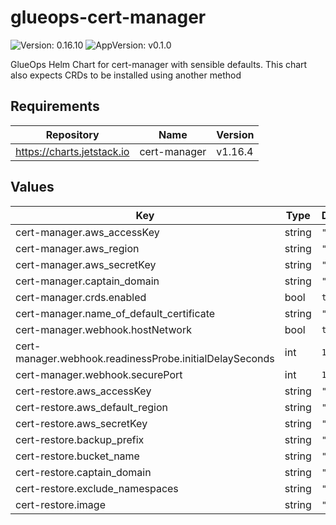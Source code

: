 # glueops-cert-manager

![Version: 0.16.10](https://img.shields.io/badge/Version-0.16.10-informational?style=flat-square) ![AppVersion: v0.1.0](https://img.shields.io/badge/AppVersion-v0.1.0-informational?style=flat-square)

GlueOps Helm Chart for cert-manager with sensible defaults. This chart also expects CRDs to be installed using another method

## Requirements

| Repository | Name | Version |
|------------|------|---------|
| https://charts.jetstack.io | cert-manager | v1.16.4 |

## Values

| Key | Type | Default | Description |
|-----|------|---------|-------------|
| cert-manager.aws_accessKey | string | `"nil"` |  |
| cert-manager.aws_region | string | `"nil"` |  |
| cert-manager.aws_secretKey | string | `"nil"` |  |
| cert-manager.captain_domain | string | `"nil"` |  |
| cert-manager.crds.enabled | bool | `true` |  |
| cert-manager.name_of_default_certificate | string | `"nil"` |  |
| cert-manager.webhook.hostNetwork | bool | `true` |  |
| cert-manager.webhook.readinessProbe.initialDelaySeconds | int | `120` |  |
| cert-manager.webhook.securePort | int | `10750` |  |
| cert-restore.aws_accessKey | string | `"nil"` |  |
| cert-restore.aws_default_region | string | `"nil"` |  |
| cert-restore.aws_secretKey | string | `"nil"` |  |
| cert-restore.backup_prefix | string | `"nil"` |  |
| cert-restore.bucket_name | string | `"nil"` |  |
| cert-restore.captain_domain | string | `"nil"` |  |
| cert-restore.exclude_namespaces | string | `"nil"` |  |
| cert-restore.image | string | `"nil"` |  |
